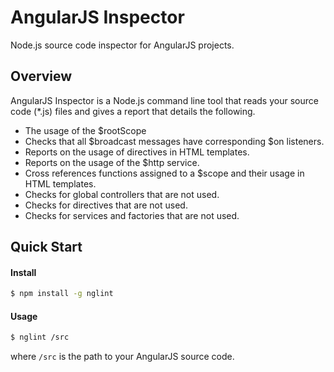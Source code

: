 # AngularJS Inspector
Node.js source code inspector for AngularJS projects.

## Overview

AngularJS Inspector is a Node.js command line tool that reads your source code (*.js) files and gives a report that details the following.

- The usage of the $rootScope
- Checks that all $broadcast messages have corresponding $on listeners.
- Reports on the usage of directives in HTML templates.
- Reports on the usage of the $http service.
- Cross references functions assigned to a $scope and their usage in HTML templates.
- Checks for global controllers that are not used.
- Checks for directives that are not used.
- Checks for services and factories that are not used.

## Quick Start

#### Install

```sh
$ npm install -g nglint
```

#### Usage

```sh
$ nglint /src
```

where ```/src``` is the path to your AngularJS source code.